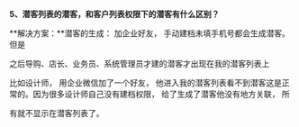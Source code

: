 <a name="bookmark37"></a>**5、潜客列表的潜客，和客户列表权限下的潜客有什么区别？**

**解决方案：**潜客的生成：  加企业好友，  手动建档未填手机号都会生成潜客。但是

之后导购、店长、业务员、系统管理员才建的潜客才出现在我的潜客列表上

比如设计师， 用企业微信加了一个好友， 他进入我的潜客列表看不到潜客这是正 常的。因为很多设计师自己没有建档权限，  给了生成了潜客他没有地方关联，  所

有就不显示在潜客列表了。

